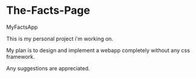 # The-Facts-Page
MyFactsApp

This is my personal project i'm working on.

My plan is to design and implement a webapp completely without any css framework.

Any suggestions are appreciated.
